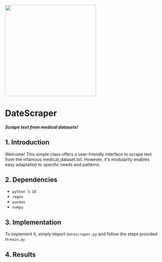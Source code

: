 <img width="300" style="float:center" 
     src="https://i.imgur.com/dmRkhE2.png" />



# DateScraper
#### _Scrape text from medical datasets!_

## 1. Introduction

Welcome! This simple class offers a user-friendly interface to scrape text from the infamous medical_dataset.txt. However, it's modularity enables easy adaptation to specific needs and patterns.

## 2. Dependencies
* `python 3.10`
* `regex`
* `pandas`
* `numpy`


## 3. Implementation

To implement it, simply import `datescraper.py` and follow the steps provided in `main.py`

## 4. Results






